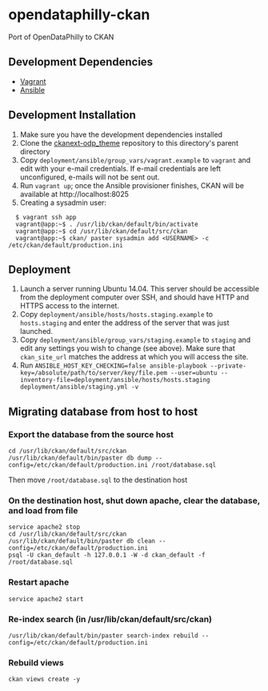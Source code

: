 opendataphilly-ckan
===================

Port of OpenDataPhilly to CKAN

Development Dependencies
------------------

* [Vagrant](http://www.vagrantup.com)
* [Ansible](http://www.ansible.com)


Development Installation
---------------

1. Make sure you have the development dependencies installed
2. Clone the [ckanext-odp_theme](https://github.com/azavea/ckanext-odp_theme) repository to this directory's parent directory
3. Copy `deployment/ansible/group_vars/vagrant.example` to `vagrant` and edit with your e-mail credentials. If e-mail credentials are left unconfigured, e-mails will not be sent out.
4. Run `vagrant up`; once the Ansible provisioner finishes, CKAN will be available at http://localhost:8025
5. Creating a sysadmin user:
```
  $ vagrant ssh app
  vagrant@app:~$ . /usr/lib/ckan/default/bin/activate
  vagrant@app:~$ cd /usr/lib/ckan/default/src/ckan
  vagrant@app:~$ ckan/ paster sysadmin add <USERNAME> -c /etc/ckan/default/production.ini
```

Deployment
-----------------

1. Launch a server running Ubuntu 14.04. This server should be accessible from the deployment computer over SSH, and should have HTTP and HTTPS access to the internet.
2. Copy `deployment/ansible/hosts/hosts.staging.example` to `hosts.staging` and enter the address of the server that was just launched.
3. Copy `deployment/ansible/group_vars/staging.example` to `staging` and edit any settings you wish to change (see above). Make sure that `ckan_site_url` matches the address at which you will access the site.
4. Run `ANSIBLE_HOST_KEY_CHECKING=false ansible-playbook --private-key=/absolute/path/to/server/key/file.pem --user=ubuntu --inventory-file=deployment/ansible/hosts/hosts.staging deployment/ansible/staging.yml -v`


Migrating database from host to host
-----------------

### Export the database from the source host
```
cd /usr/lib/ckan/default/src/ckan
/usr/lib/ckan/default/bin/paster db dump --config=/etc/ckan/default/production.ini /root/database.sql
```
Then move `/root/database.sql` to the destination host

### On the destination host, shut down apache, clear the database, and load from file
```
service apache2 stop
cd /usr/lib/ckan/default/src/ckan
/usr/lib/ckan/default/bin/paster db clean --config=/etc/ckan/default/production.ini
psql -U ckan_default -h 127.0.0.1 -W -d ckan_default -f /root/database.sql
```
### Restart apache
```
service apache2 start
```
### Re-index search (in /usr/lib/ckan/default/src/ckan)
```
/usr/lib/ckan/default/bin/paster search-index rebuild --config=/etc/ckan/default/production.ini
```

### Rebuild views
```
ckan views create -y
```
